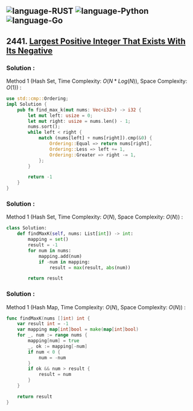 ![language-RUST](https://img.shields.io/badge/RUST-8d4004?style=for-the-badge&logo=RUST)
![language-Python](https://img.shields.io/badge/Python-ffd43b?style=for-the-badge&logo=PYTHON)
![language-Go](https://img.shields.io/badge/Go-00add8?style=for-the-badge&logo=GO&logoColor=white)
---

## 2441. [Largest Positive Integer That Exists With Its Negative](https://leetcode.com/problems/largest-positive-integer-that-exists-with-its-negative)

### Solution :

Method 1 (Hash Set, Time Complexity: $O(N*Log(N))$, Space Complexity: $O(1)$) :
```rust
use std::cmp::Ordering;
impl Solution {
    pub fn find_max_k(mut nums: Vec<i32>) -> i32 {
        let mut left: usize = 0;
        let mut right: usize = nums.len() - 1;
        nums.sort();
        while left < right {
            match (nums[left] + nums[right]).cmp(&0) {
                Ordering::Equal => return nums[right],
                Ordering::Less => left += 1,
                Ordering::Greater => right -= 1,
            };
        }

        return -1
    }
}
```

### Solution :

Method 1 (Hash Set, Time Complexity: $O(N)$, Space Complexity: $O(N)$) :
```python
class Solution:
    def findMaxK(self, nums: List[int]) -> int:
        mapping = set()
        result = -1
        for num in nums:
            mapping.add(num)
            if -num in mapping:
                result = max(result, abs(num))

        return result
```

### Solution :

Method 1 (Hash Map, Time Complexity: $O(N)$, Space Complexity: $O(N)$) :
```go
func findMaxK(nums []int) int {
    var result int = -1
    var mapping map[int]bool = make(map[int]bool)
    for _, num := range nums {
        mapping[num] = true
        _, ok := mapping[-num]
        if num < 0 {
            num = -num
        }
        if ok && num > result {
            result = num
        }
    }

    return result
}
```
